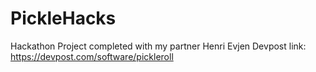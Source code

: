 # PickleHacks
Hackathon Project completed with my partner Henri Evjen
Devpost link: https://devpost.com/software/pickleroll

